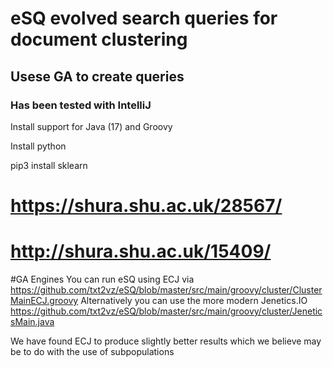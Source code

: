 # eSQ evolved search queries for document clustering
## Usese GA to create queries
### Has been tested with IntelliJ
Install support for Java (17) and Groovy

Install python

pip3 install sklearn
# https://shura.shu.ac.uk/28567/
# http://shura.shu.ac.uk/15409/

#GA Engines 
You can run eSQ using ECJ via https://github.com/txt2vz/eSQ/blob/master/src/main/groovy/cluster/ClusterMainECJ.groovy 
Alternatively you can use the more modern Jenetics.IO https://github.com/txt2vz/eSQ/blob/master/src/main/groovy/cluster/JeneticsMain.java

We have found ECJ to produce slightly better results which we believe may be to do with the use of subpopulations
